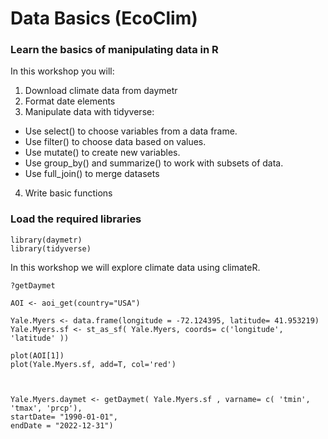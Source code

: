 # Data Basics (EcoClim)

### Learn the basics of manipulating data in R

In this workshop you will:

1. Download climate data from daymetr 
2. Format date elements
3. Manipulate data with tidyverse: 
+ Use select() to choose variables from a data frame.
+ Use filter() to choose data based on values.
+ Use mutate() to create new variables.
+ Use group_by() and summarize() to work with subsets of data.
+ Use full_join() to merge datasets
4. Write basic functions

### Load the required libraries
```{r, include=T}
library(daymetr)
library(tidyverse)
```

In this workshop we will explore climate data using climateR. 

```{r, include=T}
?getDaymet
```

```{r, include=T}
AOI <- aoi_get(country="USA")

Yale.Myers <- data.frame(longitude = -72.124395, latitude= 41.953219) 
Yale.Myers.sf <- st_as_sf( Yale.Myers, coords= c('longitude', 'latitude' ))

plot(AOI[1])
plot(Yale.Myers.sf, add=T, col='red')



Yale.Myers.daymet <- getDaymet( Yale.Myers.sf , varname= c( 'tmin', 'tmax', 'prcp'),
startDate= "1990-01-01",
endDate = "2022-12-31")
```

